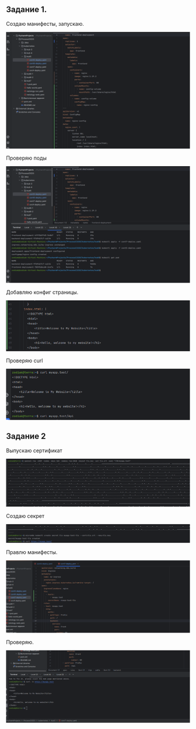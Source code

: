 ## Задание 1. 

Создаю манифесты, запускаю. 

![4510722f39ed43daea420d95364374fb.png](../_resources/4510722f39ed43daea420d95364374fb-1.png)

Проверяю поды

![82c1779b2eac704d71694ea2426931a8.png](../_resources/82c1779b2eac704d71694ea2426931a8-1.png)

Добавляю конфиг страницы.

![eec45771855383e2579e7b77f48e238f.png](../_resources/eec45771855383e2579e7b77f48e238f-1.png)


Проверяю curl

![4d81b532f870bb37c3af3b6e5ae4b230.png](../_resources/4d81b532f870bb37c3af3b6e5ae4b230-1.png)


## Задание 2
Выпускаю сертификат

![9d8690819987f4adeba2ccea223e66a2.png](../_resources/9d8690819987f4adeba2ccea223e66a2-1.png)

Создаю секрет

![2c619377af458ed6b71585309a97883b.png](../_resources/2c619377af458ed6b71585309a97883b-1.png)


Правлю манифесты.

![eb4765c9b65e1eef2061dfa9a227737f.png](../_resources/eb4765c9b65e1eef2061dfa9a227737f-1.png)

Проверяю.

![6f9c08420935fc3f6d89a00b665dfc4d.png](../_resources/6f9c08420935fc3f6d89a00b665dfc4d-1.png)
